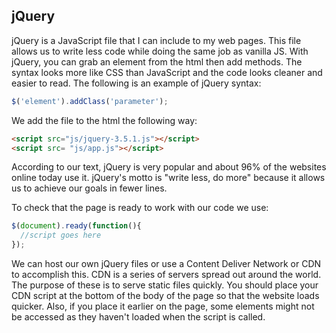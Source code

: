 ## jQuery

jQuery is a JavaScript file that I can include to my web pages.  This file allows us to write less code while doing the same job as vanilla JS.  With jQuery, you can grab an element from the html then add methods.  The syntax looks more like CSS than JavaScript and the code looks cleaner and easier to read.  The following is an example of jQuery syntax:

```javascript
$('element').addClass('parameter');
```
We add the file to the html the following way:

```html
<script src="js/jquery-3.5.1.js"></script>
<script src= "js/app.js"></script>
```
According to our text, jQuery is very popular and about 96% of the websites online today use it.  jQuery's motto is "write less, do more" because it allows us to achieve our goals in fewer lines.

To check that the page is ready to work with our code we use:

```javascript
$(document).ready(function(){
  //script goes here
});
```
We can host our own jQuery files or use a Content Deliver Network or CDN to accomplish this.  CDN is a series of servers spread out around the world.  The purpose of these is to serve static files quickly.  You should place your CDN script at the bottom of the body of the page so that the website loads quicker.  Also, if you place it earlier on the page, some elements might not be accessed as they haven't loaded when the script is called.  